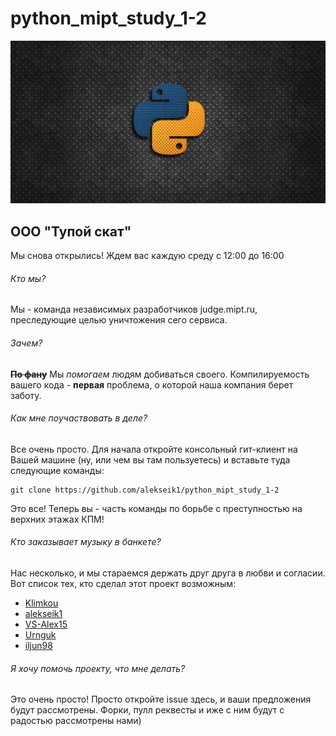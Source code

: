 # python_mipt_study_1-2
![alt text](https://raw.githubusercontent.com/VS-Alex15/ITseminars/master/.idea/Ya3RC2m-LVA.jpg)
## ООО "Тупой скат"
Мы снова открылись! Ждем вас каждую среду с 12:00 до 16:00
###### Кто мы?
Мы - команда независимых разработчиков judge.mipt.ru, преследующие целью уничтожения сего сервиса.
###### Зачем?
~~**По фану**~~ Мы *помогаем* людям добиваться своего. Компилируемость вашего кода - **первая** проблема, о которой наша компания берет заботу.
###### Как мне поучаствовать в деле?
Все очень просто. Для начала откройте консольный гит-клиент на Вашей машине (ну, или чем вы там пользуетесь) и вставьте туда следующие команды:
``` 
git clone https://github.com/alekseik1/python_mipt_study_1-2 
```
Это все! Теперь вы - часть команды по борьбе с преступностью на верхних этажах КПМ!
###### Кто заказывает музыку в банкете?
Нас несколько, и мы стараемся держать друг друга в любви и согласии. Вот список тех, кто сделал этот проект возможным:
- [Klimkou](http://github.com/Klimkou)
- [alekseik1](http://github.com/alekseik1)
- [VS-Alex15](http://github.com/VS-Alex15)
- [Urnguk](http://github.com/Urnguk)
- [iljun98](http://github.com/iljun98)

###### Я хочу помочь проекту, что мне делать?
Это очень просто! Просто откройте issue здесь, и ваши предложения будут рассмотрены. Форки, пулл реквесты и иже с ним будут с радостью рассмотрены нами)
